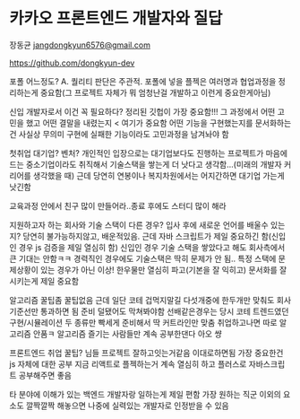 # 카카오 프론트엔드 개발자와 질답

장동균
jangdongkyun6576@gmail.com

https://github.com/dongkyun-dev



포폴 어느정도?
A. 퀄리티 판단은 주관적. 포폴에 넣을 플젝은 여러명과 협업과정을 정리하는게 중요함(그 프로젝트 자체가 뭐 엄청난걸 개발하고 이런게 중요한게아님)

신입 개발자로서 이건 꼭 필요하다?
정리된 깃헙이 가장 중요함!!!
그 과정에서 어떤 고민을 했고 어떤 결말을 내렸는지 < 여기가 중요함
어떤 기능을 구현했는지를 문서화하는건 사실상 무의미
구현에 실패한 기능이라도 고민과정을 남겨놔야 함

첫취업 대기업? 벤처?
개인적인 입장으로는 대기업보다도 진행하는 프로젝트가 마음에 드는 중소기업이라도 취직해서 기술스택을 쌓는게 더 낫다고 생각함...(미래의 개발자 커리어를 생각했을 때) 근데 당연히 연봉이나 복지차원에서는 어지간하면 대기업 가는게 낫긴함

교육과정 안에서 친구 많이 만들어라..종료 후에도 스터디 많이 해라

지원하고자 하는 회사와 기술 스택이 다른 경우?
입사 후에 새로운 언어를 배울수 있는지?
당연히 불가능하지않고, 배운적있음. 근데 자바 스크립트가 제일 중요하긴 함(신입인 경우 js 검증을 제일 열심히 함)
신입인 경우 기술 스택을 쌓았다고 해도 회사측에서 큰 기대는 안함ㅋㅋ 경력직인 경우에도 기술스택은 딱히 문제가 안 됨.. 특정 스택에 문제상황이 있는 경우가 아닌 이상!
한우물만 열심히 파고(기본을 잘 익히고) 문서화를 잘 시키는게 제일 중요함

알고리즘 꿀팁좀
꿀팁없음
근데 일단 코테 겁먹지말길 다섯개중에 한두개만 맞춰도 회사 기준선만 통과하면 됨 준비 덜됐어도 막쳐봐야함
선배같은경우는 당시 코테 트렌드였던 구현/시뮬레이션 두 종류만 빡세게 준비해서 딱 커트라인만 맞춤
취업하고나면 따로 알고리즘 안품ㅋ 알고리즘 즐기는 사람들만 계속 공부한댄다 아오 썅

프론트엔드 취업 꿀팁?
님들 프로젝트 잘하고잇는거같음 이대로하면됨
가장 중요한건 js 자체에 대한 공부
지금 리액트로 플젝하는거 계속 열심히 하고 플러스로 자바스크립트 공부해주면 좋음

타 분야에 이해가 있는 백엔드 개발자랑 일하는게 제일 편함
가장 원하는 직군 이외의 요소도 깔짝깔짝 해놓으면 나중에 실력있는 개발자로 인정받을 수 있음